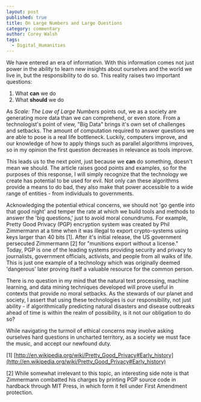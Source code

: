 ```yaml
---
layout: post
published: true
title: On Large Numbers and Large Questions
category: commentary
author: Corey Walsh
tags: 
  - Digital_Humanities
---
```


We have entered an era of information. With this information comes not just power in the ability to learn new insights about ourselves and the world we live in, but the responsibility to do so. This reality raises two important questions:

1. What **can** we do
2. What **should** we do

As _Scale: The Law of Large Numbers_ points out, we as a society are generating more data than we can comprehend, or even store. From a technologist's point of view, "Big Data" brings it's own set of challenges and setbacks. The amount of computation required to answer questions we are able to pose is a real life bottleneck. Luckily, computers improve, and our knowledge of how to apply things such as parallel algorithms improves, so in my opinion the first question decreases in relevance as tools improve. 

This leads us to the next point, just because we **can** do something, doesn't mean we should. The article raises good points and examples, so for the purposes of this response, I will simply recognize that the technology we create has potential to be used for evil. Not only can these algorithms provide a means to do bad, they also make that power accessible to a wide range of entities - from individuals to governments.

Acknowledging the potential ethical concerns, we should not 'go gentle into that good night' and temper the rate at which we build tools and methods to answer the 'big questions,' just to avoid moral conundrums. For example, Pretty Good Privacy (PGP) encryption system was created by Phil Zimmermann at a time when it was illegal to export crypto-systems using keys larger than 40 bits [1]. After it's initial release, the US government persecuted Zimmermann [2] for "munitions export without a license." Today, PGP is one of the leading systems providing security and privacy to journalists, government officials, activists, and people from all walks of life. This is just one example of a technology which was originally deemed 'dangerous' later proving itself a valuable resource for the common person. 

There is no question in my mind that the natural text processing, machine learning, and data mining techniques developed will prove useful in contexts that provide no moral setbacks. As the stewards of our planet and society, I assert that using these technologies is our responsibility, not just ability - if algorithmically predicting natural disasters and disease outbreaks ahead of time is within the realm of possibility, is it not our obligation to do so?

While navigating the turmoil of ethical concerns may involve asking ourselves hard questions in uncharted territory, as a society we must face the music, and accept our newfound duty.

[1] [http://en.wikipedia.org/wiki/Pretty_Good_Privacy#Early_history](http://en.wikipedia.org/wiki/Pretty_Good_Privacy#Early_history)

[2] While somewhat irrelevant to this topic, an interesting side note is that Zimmermann combatted his charges by printing PGP source code in hardback through MIT Press, in which form it fell under First Amendment protection.



